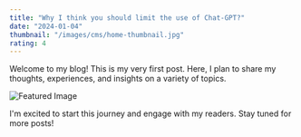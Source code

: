 ```yaml
---
title: "Why I think you should limit the use of Chat-GPT?"
date: "2024-01-04"
thumbnail: "/images/cms/home-thumbnail.jpg"
rating: 4
---
```


Welcome to my blog! This is my very first post. Here, I plan to share my thoughts, experiences, and insights on a variety of topics.

![Featured Image](/images/cms/home-thumbnail.jpg)

I'm excited to start this journey and engage with my readers. Stay tuned for more posts!
